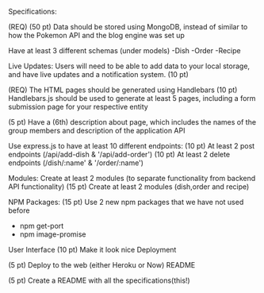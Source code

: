 Specifications: 


(REQ) (50 pt) Data should be stored using MongoDB, instead of similar to how the Pokemon API and the blog engine was set up

Have at least 3 different schemas (under models)
    -Dish 
    -Order
    -Recipe 

Live Updates: Users will need to be able to add data to your local storage, and have live updates and a notification system.
(10 pt) 


(REQ) The HTML pages should be generated using Handlebars
(10 pt) Handlebars.js should be used to generate at least 5 pages, including a form submission page for your respective entity

(5 pt) Have a (6th) description about page, which includes the names of the group members and description of the application
API 


Use express.js to have at least 10 different endpoints: 
(10 pt) At least 2 post endpoints (/api/add-dish & '/api/add-order')
(10 pt) At least 2 delete endpoints (/dish/:name' & '/order/:name')

Modules: 
Create at least 2 modules (to separate functionality from backend API functionality)
(15 pt) Create at least 2 modules (dish,order and recipe)



NPM Packages: 
(15 pt) Use 2 new npm packages that we have not used before
- npm get-port 
- npm image-promise

User Interface
(10 pt) Make it look nice
Deployment

(5 pt) Deploy to the web (either Heroku or Now)
README

(5 pt) Create a README with all the specifications(this!)